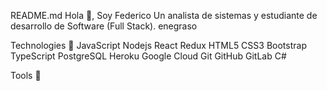 README.md
Hola 👋, Soy Federico
Un analista de sistemas y estudiante de desarrollo de Software (Full Stack).
enegraso

Technologies 🌠
JavaScript Nodejs React Redux HTML5 CSS3 Bootstrap TypeScript PostgreSQL Heroku Google Cloud Git GitHub GitLab C#

Tools 🔧
